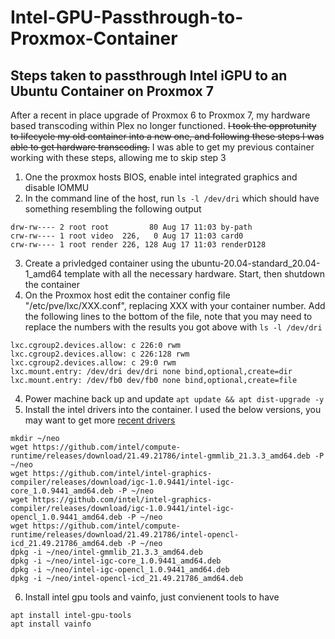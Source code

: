 # Intel-GPU-Passthrough-to-Proxmox-Container
## Steps taken to passthrough Intel iGPU to an Ubuntu Container on Proxmox 7

After a recent in place upgrade of Proxmox 6 to Proxmox 7, my hardware based transcoding within Plex no longer functioned. ~~I took the opprotunity to lifecycle my old container into a new one, and following these steps I was able to get hardware transcoding.~~
I was able to get my previous container working with these steps, allowing me to skip step 3

1. One the proxmox hosts BIOS, enable intel integrated graphics and disable IOMMU
2. In the command line of the host, run `ls -l /dev/dri` which should have something resembling the following output
```
drw-rw---- 2 root root         80 Aug 17 11:03 by-path
crw-rw---- 1 root video  226,   0 Aug 17 11:03 card0
crw-rw---- 1 root render 226, 128 Aug 17 11:03 renderD128
```
3. Create a privledged container using the ubuntu-20.04-standard_20.04-1_amd64 template with all the necessary hardware. Start, then shutdown the container
4. On the Proxmox host edit the container config file "/etc/pve/lxc/XXX.conf", replacing XXX with your container number. Add the following lines to the bottom of the file, note that you may need to replace the numbers with the results you got above with `ls -l /dev/dri`
```
lxc.cgroup2.devices.allow: c 226:0 rwm
lxc.cgroup2.devices.allow: c 226:128 rwm
lxc.cgroup2.devices.allow: c 29:0 rwm
lxc.mount.entry: /dev/dri dev/dri none bind,optional,create=dir
lxc.mount.entry: /dev/fb0 dev/fb0 none bind,optional,create=file
```
4. Power machine back up and update `apt update && apt dist-upgrade -y`
5. Install the intel drivers into the container. I used the below versions, you may want to get more [recent drivers](https://github.com/intel/compute-runtime/releases)
```
mkdir ~/neo
wget https://github.com/intel/compute-runtime/releases/download/21.49.21786/intel-gmmlib_21.3.3_amd64.deb -P ~/neo
wget https://github.com/intel/intel-graphics-compiler/releases/download/igc-1.0.9441/intel-igc-core_1.0.9441_amd64.deb -P ~/neo
wget https://github.com/intel/intel-graphics-compiler/releases/download/igc-1.0.9441/intel-igc-opencl_1.0.9441_amd64.deb -P ~/neo
wget https://github.com/intel/compute-runtime/releases/download/21.49.21786/intel-opencl-icd_21.49.21786_amd64.deb -P ~/neo
dpkg -i ~/neo/intel-gmmlib_21.3.3_amd64.deb
dpkg -i ~/neo/intel-igc-core_1.0.9441_amd64.deb
dpkg -i ~/neo/intel-igc-opencl_1.0.9441_amd64.deb
dpkg -i ~/neo/intel-opencl-icd_21.49.21786_amd64.deb
```
6. Install intel gpu tools and vainfo, just convienent tools to have
```
apt install intel-gpu-tools
apt install vainfo
```
